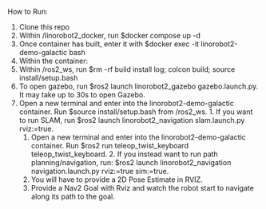 How to Run:

1. Clone this repo
2. Within /linorobot2_docker, run $docker compose up -d
3. Once container has built, enter it with $docker exec -it linorobot2-demo-galactic bash
4. Within the container:
  1. Within /ros2_ws, run $rm -rf build install log; colcon build; source install/setup.bash
  2. To open gazebo, run $ros2 launch linorobot2_gazebo gazebo.launch.py. It may take up to 30s to open Gazebo.
  3. Open a new terminal and enter into the linorobot2-demo-galactic container. Run $source install/setup.bash from /ros2_ws.
    1. If you want to run SLAM, run $ros2 launch linorobot2_navigation slam.launch.py rviz:=true.
      1. Open a new terminal and enter into the linorobot2-demo-galactic container. Run $ros2 run teleop_twist_keyboard teleop_twist_keyboard.
    2. If you instead want to run path planning/navigation, run: $ros2 launch linorobot2_navigation navigation.launch.py rviz:=true sim:=true.
      1. You will have to provide a 2D Pose Estimate in RVIZ.
      2. Provide a Nav2 Goal with Rviz and watch the robot start to navigate along its path to the goal.   

